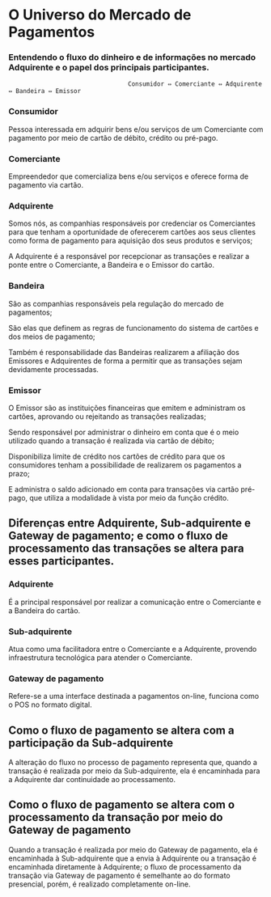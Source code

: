 # O Universo do Mercado de Pagamentos

### Entendendo o fluxo do dinheiro e de informações no mercado Adquirente e o papel dos principais participantes.

                                     Consumidor ⇔ Comerciante ⇔ Adquirente ⇔ Bandeira ⇔ Emissor


### Consumidor
Pessoa interessada em adquirir bens e/ou serviços de um Comerciante com pagamento por meio de cartão de débito, crédito ou pré-pago.

### Comerciante
Empreendedor que comercializa bens e/ou serviços e oferece forma de pagamento via cartão.

### Adquirente
Somos nós, as companhias responsáveis por credenciar os Comerciantes para que tenham a oportunidade de oferecerem cartões aos seus clientes como forma de pagamento para aquisição dos seus produtos e serviços;

A Adquirente é a responsável por recepcionar as transações e realizar a ponte entre o Comerciante, a Bandeira e o Emissor do cartão.

### Bandeira
São as companhias responsáveis pela regulação do mercado de pagamentos;

São elas que definem as regras de funcionamento do sistema de cartões e dos meios de pagamento;

Também é responsabilidade das Bandeiras realizarem a afiliação dos Emissores e Adquirentes de forma a permitir que as transações sejam devidamente processadas.

### Emissor
O Emissor são as instituições financeiras que emitem e administram os cartões, aprovando ou rejeitando as transações realizadas;

Sendo responsável por administrar o dinheiro em conta que é o meio utilizado quando a transação é realizada via cartão de débito;

Disponibiliza limite de crédito nos cartões de crédito para que os consumidores tenham a possibilidade de realizarem os pagamentos a prazo;

E administra o saldo adicionado em conta para transações via cartão pré-pago, que utiliza a modalidade à vista por meio da função crédito.


## Diferenças entre Adquirente, Sub-adquirente e Gateway de pagamento; e como o fluxo de processamento das transações se altera para esses participantes.

### Adquirente
É a principal responsável por realizar a comunicação entre o Comerciante e a Bandeira do cartão.

### Sub-adquirente
Atua como uma facilitadora entre o Comerciante e a Adquirente, provendo infraestrutura tecnológica para atender o Comerciante.

### Gateway de pagamento
Refere-se a uma interface destinada a pagamentos on-line, funciona como o POS no formato digital.

## Como o fluxo de pagamento se altera com a participação da Sub-adquirente
A alteração do fluxo no processo de pagamento representa que, quando a transação é realizada por meio da Sub-adquirente, ela é encaminhada para a Adquirente dar continuidade ao processamento.

## Como o fluxo de pagamento se altera com o processamento da transação por meio do Gateway de pagamento
Quando a transação é realizada por meio do Gateway de pagamento, ela é encaminhada à Sub-adquirente que a envia à Adquirente ou a transação é encaminhada diretamente à Adquirente; o fluxo de processamento da transação via Gateway de pagamento é semelhante ao do formato presencial, porém, é realizado completamente on-line.
